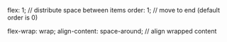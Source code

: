
flex: 1; // distribute space between items
order: 1; // move to end (default order is 0)

flex-wrap: wrap;
align-content: space-around; // align wrapped content
